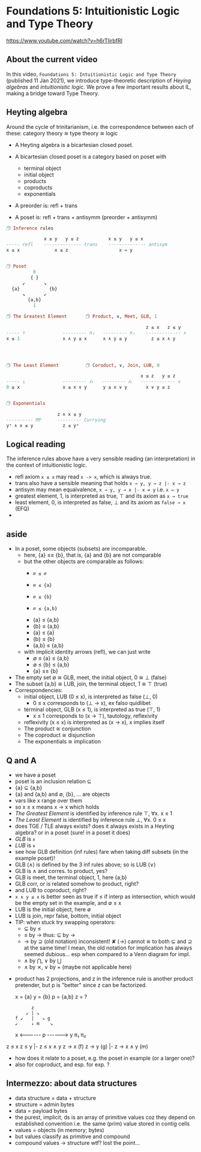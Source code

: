 # Foundations 5: Intuitionistic Logic and Type Theory

https://www.youtube.com/watch?v=h6rTlirbfRI

## About the current video
In this video, `Foundations 5: Intuitionistic Logic and Type Theory` (published 11 Jan 2021), we introduce type-theoretic description of *Heying algebras* and *intuitionistic logic*. We prove a few important results about IL, making a bridge toward Type Theory.

## Heyting algebra

Around the cycle of trinitarianism, i.e. the correspondence between each of these: category theory ≅ type theory ≅ logic

- A Heyting algebra is a bicartesian closed poset.
- A bicartesian closed poset is a category based on poset with 
  - terminal object
  - initial object
  - products
  - coproducts
  - exponentials


- A preorder is: refl + trans
- A poset is: refl + trans + antisymm (preorder + antisymm)

```hs
🗇 Inference rules

              x ≤ y   y ≤ z           x ≤ y   y ≤ x
----- refl    -------------- trans    -------------- antisym
x ≤ x             x ≤ z                   x = y


🗇 Poset
          0
         { }
      ↙       ↘
  {a}           {b}
      ↘       ↙
        {a,b}
          1

🗇 The Greatest Element       🗇 Product, ∧, Meet, GLB, 1

                                                    z ≤ x   z ≤ y
----- ⊤              --------- π₁   --------- π₂    ------------- ∧
x ≤ 1                x ∧ y ≤ x      x ∧ y ≤ y         z ≤ x ∧ y




🗇 The Least Element          🗇 Coroduct, ∨, Join, LUB, 0

                                                  x ≤ z   y ≤ z
----- ⊥              --------- 𝒊₁   --------- 𝒊₂   ------------- ∨
0 ≤ x                x ≤ x ∨ y      y ≤ x ∨ y       x ∨ y ≤ z


🗇 Exponentials

                   z ∧ x ≤ y
---------- MP      --------- Currying
yˣ ∧ x ≤ y           z ≤ yˣ
```

## Logical reading

The inference rules above have a very sensible reading (an interpretation) in the context of intuitionistic logic.
- refl axiom `x ≤ x` may read `x -> x`, which is always true.
- trans also have a sensible meaning that holds `x → y, y → z |- x → z`
- antisym may mean equaivalence, `x → y, y → x |- x = y` i.e. `x ⇔ y`
- greatest element, 1, is interpreted as true, ⊤
  and its axiom as `x → true`
- least element, 0, is interpreted as false, ⊥
  and its axiom as `false → x` (EFQ)
- 




## aside

- In a poset, some objects (subsets) are incomparable.
  - here, {a} ≤≥ {b}, that is, {a} and {b} are not comparable
  - but the other objects are comparable as follows:
    -     ∅ ≤ ∅
    -     ∅ ≤ {a}
    -     ∅ ≤ {b}
    -     ∅ ≤ {a,b}
    -   {a} ≤ {a,b}
    -   {b} ≤ {a,b}
    -   {a} ≤ {a}
    -   {b} ≤ {b}
    - {a,b} ≤ {a,b}
  - with implicit identity arrows (refl), we can just write
    - ∅ ≤ {a} ≤ {a,b}
    - ∅ ≤ {b} ≤ {a,b}
    - {a} ≤≥ {b}
- The empty set ∅  ≅ GLB, meet, the initial  object, 0 ≅ ⊥ (false)
- The subset {a,b} ≅ LUB, join, the terminal object, 1 ≅ ⊤ (true)
- Correspondencies:
  - initial object,  LUB (0 ≤ x), is interpreted as false (⊥, 0)
    - 0 ≤ x corresponds to (⊥ -> x), ex falso quidlibet
  - terminal object, GLB (x ≤ 1), is interpreted as true  (⊤, 1)
    - x ≤ 1 corresponds to (x -> ⊤), tautology, reflexivity
  - reflexivity (x ≤ x) is interpreted as (x -> x), x implies itself
  - The product      ≅ conjunction
  - The coproduct    ≅ disjunction
  - The exponentials ≅ implication


## Q and A

- we have a poset
- poset is an inclusion relation ⊆
- {a} ⊆ {a,b}
- {a} and {a,b} and ∅, {b}, … are objects
- vars like x range over them
- so x ≤ x means x → x which holds
- *The Greatest Element* is identified by inference rule ⊤,   ∀x. x ≤ 1
- *The Least Element* is identified by inference rule ⊥,      ∀x. 0 ≤ x
- does TGE / TLE always exists? does it always exists in a Heyting algebra? or in a poset (sure! in a poset it does)
- *GLB* is `∧`
- *LUB* is `∨`
- see how GLB definition (inf rules) fare when taking diff subsets 
  (in the example poset)!
- GLB (∧) is defined by the 3 inf rules above; so is LUB (∨)
- GLB is ∧ and corres. to product, yes?
- GLB is meet, the terminal object, 1, here {a,b}
- GLB corr, or is related somehow to product, right?
- and LUB to coproduct, right?
- `x ∧ y ≤ x` is better seen as true if ≤ if interp as intersection, which would be the empty set in the example, and ∅ ≤ x
- LUB is the initial object, here ∅
- LUB is join, repr false, bottom, initial object
- TIP: when stuck try swapping operators:
  - ⊆ by ≤
  - ≤ by → thus: ⊆ by →
  - → by ⊇ (old notation)
           inconsistent! 
           ✘ (→) cannot ≅ to both ⊆ and ⊇ at the same time!
           I mean, the old notation for implication has always seemed 
           dubious… esp when compared to a Venn diagram for impl.
  - ∧ by ⋂, ∨ by ⋃
  - ∧ by ⨯, ∨ by + (maybe not applicable here)


* product has 2 projections, 
  and z in the inference rule is another product pretender, 
  but p is "better" since z can be factorized.

  x = {a}
  y = {b}
  p = {a,b}
  z = ?

            z
          ↙ | ↘
      f ↙   |   ↘ g
      ↙     ↓ m    ↘
  x <------ p ------> y
      π₁         π₂

z ≤ x       z ≤ y        |-  z ≤ x ∧ y
z → x (f)   z → y (g)    |-  z → x ∧ y (m)

- how does it relate to a poset, e.g. the poset in example (or a larger one)?
- also for coproduct, and esp. for exp. ?










## Intermezzo: about data structures

- data structure = data + structure
- structure = admin bytes
- data = payload bytes
- the purest, implicit, ds is an array of primitive values coz they depend on established convention i.e. the same (prim) value stored in contig cells
- values = objects (in memory; bytes)
- but values classify as primitive and compound
- compound values -> structure
wtf? lost the point…
